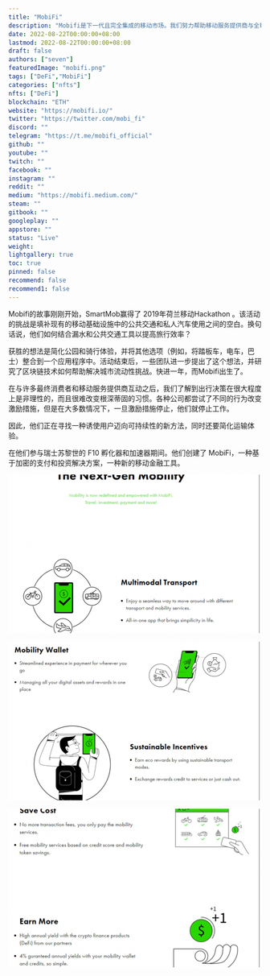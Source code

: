 ```yaml
---
title: "MobiFi"
description: "Mobifi是下一代且完全集成的移动市场。我们努力帮助移动服务提供商与全球旅行者建立联系"
date: 2022-08-22T00:00:00+08:00
lastmod: 2022-08-22T00:00:00+08:00
draft: false
authors: ["seven"]
featuredImage: "mobifi.png"
tags: ["DeFi","MobiFi"]
categories: ["nfts"]
nfts: ["DeFi"]
blockchain: "ETH"
website: "https://mobifi.io/"
twitter: "https://twitter.com/mobi_fi"
discord: ""
telegram: "https://t.me/mobifi_official"
github: ""
youtube: ""
twitch: ""
facebook: ""
instagram: ""
reddit: ""
medium: "https://mobifi.medium.com/"
steam: ""
gitbook: ""
googleplay: ""
appstore: ""
status: "Live"
weight: 
lightgallery: true
toc: true
pinned: false
recommend: false
recommend1: false
---
```

Mobifi的故事刚刚开始，SmartMob赢得了 2019年荷兰移动Hackathon 。该活动的挑战是填补现有的移动基础设施中的公共交通和私人汽车使用之间的空白。换句话说，他们如何结合漏水和公共交通工具以提高旅行效率？

获胜的想法是简化公园和骑行体验，并将其他选项（例如，将踏板车，电车，巴士）整合到一个应用程序中。活动结束后，一些团队进一步提出了这个想法，并研究了区块链技术如何帮助解决城市流动性挑战。快进一年，而Mobifi出生了。

在与许多最终消费者和移动服务提供商互动之后，我们了解到出行决策在很大程度上是非理性的，而且很难改变根深蒂固的习惯。各种公司都尝试了不同的行为改变激励措施，但是在大多数情况下，一旦激励措施停止，他们就停止工作。

因此，他们正在寻找一种诱使用户迈向可持续性的新方法，同时还要简化运输体验。

在他们参与瑞士苏黎世的 F10 孵化器和加速器期间。他们创建了 MobiFi，一种基于加密的支付和投资解决方案，一种新的移动金融工具。

![1](1661150273533.jpg)

![2](1661150286369.jpg)

![3](1661150297460.jpg)